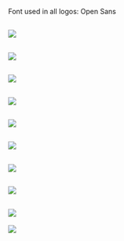 Font used in all logos: Open Sans

![](obf-bosc-banner.png)
-----
![](obf-bioinformatics-open-source-conference-banner.png)
-----
![](bosc-plus-new-obf-square.png)
-----
![](bosc-banner.png)
-----
![](bioinformatics-open-source-conference-square.png)
-----
![](bioinformatics-open-source-conference-banner.png)
-----
![](bosc-pear-square-white.png)
-----
![](bosc-pear-square-green.png)
----
![](bosc-pear-transparent-square.png)
----
![](pear-transparent.png)

